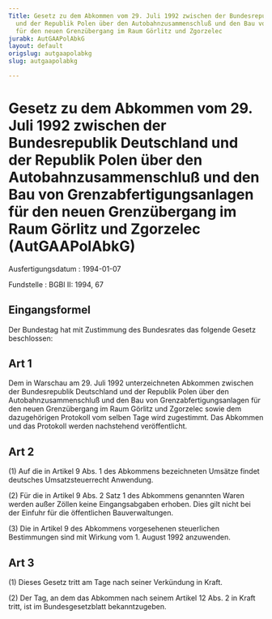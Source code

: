 ```yaml
---
Title: Gesetz zu dem Abkommen vom 29. Juli 1992 zwischen der Bundesrepublik Deutschland
  und der Republik Polen über den Autobahnzusammenschluß und den Bau von Grenzabfertigungsanlagen
  für den neuen Grenzübergang im Raum Görlitz und Zgorzelec
jurabk: AutGAAPolAbkG
layout: default
origslug: autgaapolabkg
slug: autgaapolabkg

---
```


# Gesetz zu dem Abkommen vom 29. Juli 1992 zwischen der Bundesrepublik Deutschland und der Republik Polen über den Autobahnzusammenschluß und den Bau von Grenzabfertigungsanlagen für den neuen Grenzübergang im Raum Görlitz und Zgorzelec (AutGAAPolAbkG)

Ausfertigungsdatum
:   1994-01-07

Fundstelle
:   BGBl II: 1994, 67



## Eingangsformel

Der Bundestag hat mit Zustimmung des Bundesrates das folgende Gesetz beschlossen:


## Art 1

Dem in Warschau am 29. Juli 1992 unterzeichneten Abkommen zwischen der Bundesrepublik Deutschland und der Republik Polen über den Autobahnzusammenschluß und den Bau von Grenzabfertigungsanlagen für den neuen Grenzübergang im Raum Görlitz und Zgorzelec sowie dem dazugehörigen Protokoll vom selben Tage wird zugestimmt. Das Abkommen und das Protokoll werden nachstehend veröffentlicht.


## Art 2

(1) Auf die in Artikel 9 Abs. 1 des Abkommens bezeichneten Umsätze findet deutsches Umsatzsteuerrecht Anwendung.

(2) Für die in Artikel 9 Abs. 2 Satz 1 des Abkommens genannten Waren werden außer Zöllen keine Eingangsabgaben erhoben. Dies gilt nicht bei der Einfuhr für die öffentlichen Bauverwaltungen.

(3) Die in Artikel 9 des Abkommens vorgesehenen steuerlichen Bestimmungen sind mit Wirkung vom 1. August 1992 anzuwenden.


## Art 3

(1) Dieses Gesetz tritt am Tage nach seiner Verkündung in Kraft.

(2) Der Tag, an dem das Abkommen nach seinem Artikel 12 Abs. 2 in Kraft tritt, ist im Bundesgesetzblatt bekanntzugeben.

